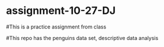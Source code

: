 # assignment-10-27-DJ

#This is a practice assignment from class

#This repo has the penguins data set, descriptive data analysis